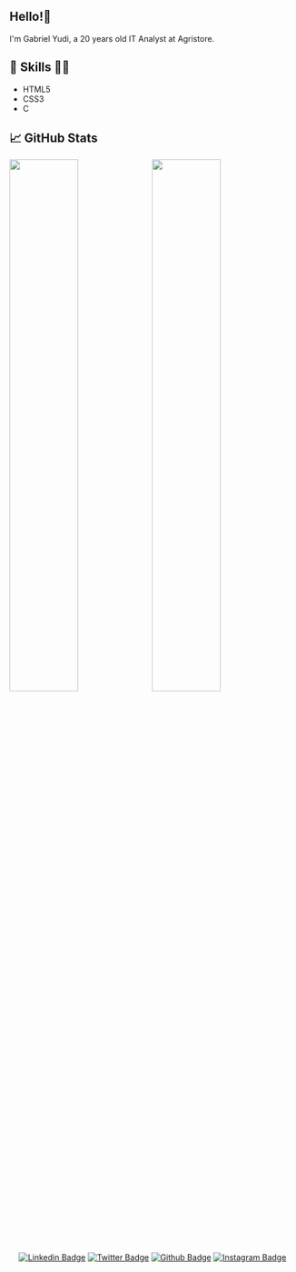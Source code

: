 ## Hello!👋
I'm Gabriel Yudi, a 20 years old IT Analyst at Agristore.
## 💼 Skills 👨‍💻
- HTML5
- CSS3
- C


## 📈 GitHub Stats
<div>
  <img width="49%" src="https://github-readme-stats.vercel.app/api?username=yudistation&show_icons=true&theme=material-palenight">
  <img width="49%" src="https://github-readme-streak-stats.herokuapp.com/?user=yudistation&theme=material-palenight">
</div>
<div align="center">
  
[![Linkedin Badge](https://img.shields.io/badge/-gabrielyudi-blue?style=flat-square&logo=Linkedin&logoColor=white&link=https://www.linkedin.com/gabrielyudi)](https://www.linkedin.com/in/gabrielyudi/) 
[![Twitter Badge](https://img.shields.io/badge/@yudistation-1ca0f1?style=flat&labelColor=1ca0f1&logo=twitter&logoColor=white&link=https://twitter.com/yudistation)](https://twitter.com/yudistation)
[![Github Badge](https://img.shields.io/badge/yudistation-24292e?style=flat&logo=Github&logoColor=white&link=https://github.com/yudistation)](https://github.com/yudistation)
[![Instagram Badge](https://img.shields.io/badge/-yudistation-e4405f?style=flat-square&labelColor=f94877&logo=instagram&logoColor=white&link=https://https://www.instagram.com/savio_nascimento_/)](https://www.instagram.com/yudistation/)

</div>
  
<!---
yudistation/yudistation is a ✨ special ✨ repository because its `README.md` (this file) appears on your GitHub profile.
You can click the Preview link to take a look at your changes.
--->
